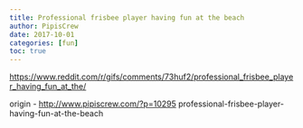 ```yaml
---
title: Professional frisbee player having fun at the beach
author: PipisCrew
date: 2017-10-01
categories: [fun]
toc: true
---
```


https://www.reddit.com/r/gifs/comments/73huf2/professional_frisbee_player_having_fun_at_the/

origin - http://www.pipiscrew.com/?p=10295 professional-frisbee-player-having-fun-at-the-beach